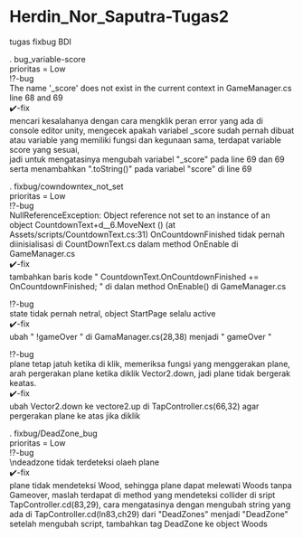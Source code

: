 # Herdin_Nor_Saputra-Tugas2
tugas fixbug BDI

. bug_variable-score<br />
prioritas = Low \
:interrobang:-bug<br />
  The name '_score' does not exist in the current context in GameManager.cs line 68 and 69<br /> 
:heavy_check_mark:-fix<br />
  mencari kesalahanya dengan cara mengklik peran error yang ada di console editor unity,
mengecek apakah variabel _score sudah pernah dibuat atau variable yang memiliki fungsi dan kegunaan sama,
terdapat variable score yang sesuai,<br />
jadi untuk mengatasinya mengubah variabel "_score" pada line 69 dan 69 serta menambahkan ".toString()" pada variabel "score" di line 69<br />

. fixbug/cowndowntex_not_set<br />
prioritas = Low \
:interrobang:-bug<br />
  NullReferenceException: Object reference not set to an instance of an object
CountdownText+d__6.MoveNext () (at Assets/scripts/CountdownText.cs:31)
OnCountdownFinished tidak pernah diinisialisasi di CountDownText.cs dalam method OnEnable di GameManager.cs<br />
:heavy_check_mark:-fix<br />
  tambahkan baris kode " CountdownText.OnCountdownFinished += OnCountdownFinished; " di dalan method OnEnable() di GameManager.cs<br />
  
:interrobang:-bug<br />
  state tidak pernah netral, object StartPage selalu active<br />
:heavy_check_mark:-fix<br />
  ubah " !gameOver " di GamaManager.cs(28,38) menjadi " gameOver "

:interrobang:-bug<br />
  plane tetap jatuh ketika di klik,
memeriksa fungsi yang menggerakan plane,
arah pergerakan plane ketika diklik Vector2.down, jadi plane tidak bergerak keatas.<br />
:heavy_check_mark:-fix<br />
  ubah Vector2.down ke vectore2.up di TapController.cs(66,32) agar pergerakan plane ke atas jika diklik

. fixbug/DeadZone_bug\
prioritas = Low \
:interrobang:-bug <br />
  \ndeadzone tidak terdeteksi olaeh plane<br />
:heavy_check_mark:-fix<br />
  plane tidak mendeteksi Wood, sehingga plane dapat melewati Woods tanpa Gameover,
maslah terdapat di method yang mendeteksi collider di sript TapController.cd(83,29),
cara mengatasinya dengan mengubah string yang ada di TapController.cd(ln83,ch29) dari "DeadZones" menjadi "DeadZone"
  setelah mengubah script, tambahkan tag DeadZone ke object Woods
